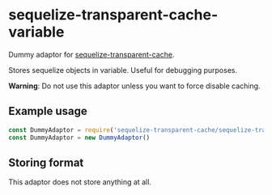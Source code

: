 # sequelize-transparent-cache-variable

Dummy adaptor for [sequelize-transparent-cache](https://www.npmjs.com/package/sequelize-transparent-cache).

Stores sequelize objects in variable. Useful for debugging purposes.

**Warning**: Do not use this adaptor unless you want to force disable caching.

## Example usage

```javascript
const DummyAdaptor = require('sequelize-transparent-cache/sequelize-transparent-cache-dummy')
const DummyAdaptor = new DummyAdaptor()
```

## Storing format
This adaptor does not store anything at all.
